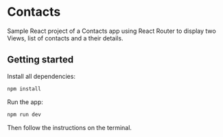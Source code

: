 # Contacts

Sample React project of a Contacts app using React Router to display two Views, list of contacts and a their details.

## Getting started

Install all dependencies:

```bash
npm install
```

Run the app:

```bash
npm run dev
```

Then follow the instructions on the terminal.